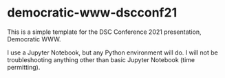 # democratic-www-dscconf21

This is a simple template for the DSC Conference 2021 presentation, Democratic WWW.

I use a Jupyter Notebook, but any Python environment will do. I will not be troubleshooting anything other than basic Jupyter Notebook (time permitting). 
